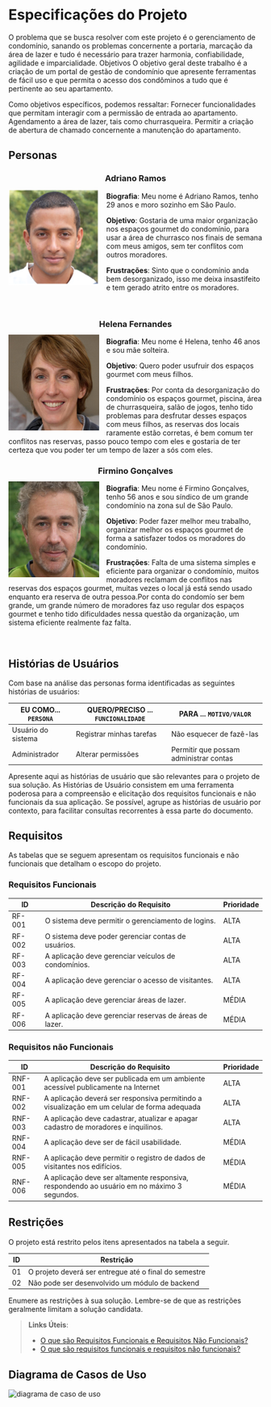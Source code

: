 # Especificações do Projeto

O problema que se busca resolver com este projeto é o gerenciamento de condomínio, sanando os problemas concernente a portaria, marcação da área de lazer e tudo é necessário para trazer harmonia, confiabilidade, agilidade e imparcialidade.
Objetivos
O objetivo geral deste trabalho é a criação de um portal de gestão de condomínio que apresente ferramentas de fácil uso e que permita o acesso dos condôminos a tudo que é pertinente ao seu apartamento.

Como objetivos específicos, podemos ressaltar:
Fornecer funcionalidades que permitam interagir com a permissão de entrada ao apartamento.
Agendamento a área de lazer, tais como churrasqueira.
Permitir a criação de abertura de chamado concernente a manutenção do apartamento.

## Personas

 **<h3 align="center" >Adriano Ramos</h3 >**
 
 <img align="left" width="180px" height="190px" style="margin:-5px 1em 0 auto" src="img/persona1.png"> **Biografia**: Meu nome é Adriano Ramos, tenho 29 anos e moro sozinho em São Paulo.

**Objetivo**:
Gostaria de uma maior organização nos espaços gourmet do condomínio, para usar a área de churrasco nos finais de semana com meus amigos, sem ter conflitos com outros moradores.

**Frustrações**:
Sinto que o condomínio anda bem desorganizado, isso me deixa insastifeito e tem gerado atrito entre os moradores.

<br />         

**<h3 align="center" >Helena Fernandes</h3 >**
 
 <img align="left" width="180px" height="190px" style="margin:-5px 1em 0 auto" src="img/persona2.jpg"> **Biografia**: Meu nome é Helena, tenho 46 anos e sou mãe solteira.

**Objetivo**:
Quero poder usufruir dos espaços gourmet com meus filhos.

**Frustrações**:
Por conta da desorganização do condomínio os espaços gourmet, piscina, área de churrasqueira, salão de jogos, tenho tido problemas para desfrutar desses espaços com meus filhos, as reservas dos locais raramente estão corretas, é bem comum ter conflitos nas reservas, passo pouco tempo com eles e gostaria de ter certeza que vou poder ter um tempo de lazer a sós com eles. 
<br />         
 
**<h3 align="center" >Firmino Gonçalves</h3 >**
 
 <img align="left" width="180px" height="190px" style="margin:-5px 1em 0 auto" src="img/persona3.jpg"> **Biografia**: Meu nome é Firmino Gonçalves, tenho 56 anos e sou síndico de um grande condomínio na zona sul de São Paulo.

**Objetivo**:
Poder fazer melhor meu trabalho, organizar melhor os espaços gourmet de forma a satisfazer todos os moradores do condomínio.

**Frustrações**:
Falta de uma sistema simples e eficiente para organizar o condomínio, muitos moradores reclamam de conflitos nas reservas dos espaços gourmet, muitas vezes o local já está sendo usado enquanto era reserva de outra pessoa.Por conta do condomío ser bem grande, um grande número de moradores faz uso regular dos espaços gourmet e tenho tido dificuldades nessa questão da organização, um sistema eficiente realmente faz falta.
 
<br />         

## Histórias de Usuários

Com base na análise das personas forma identificadas as seguintes histórias de usuários:

|EU COMO... `PERSONA`| QUERO/PRECISO ... `FUNCIONALIDADE` |PARA ... `MOTIVO/VALOR`                 |
|--------------------|------------------------------------|----------------------------------------|
|Usuário do sistema  | Registrar minhas tarefas           | Não esquecer de fazê-las               |
|Administrador       | Alterar permissões                 | Permitir que possam administrar contas |

Apresente aqui as histórias de usuário que são relevantes para o projeto de sua solução. As Histórias de Usuário consistem em uma ferramenta poderosa para a compreensão e elicitação dos requisitos funcionais e não funcionais da sua aplicação. Se possível, agrupe as histórias de usuário por contexto, para facilitar consultas recorrentes à essa parte do documento.



## Requisitos

As tabelas que se seguem apresentam os requisitos funcionais e não funcionais que detalham o escopo do projeto.

### Requisitos Funcionais

|ID    | Descrição do Requisito  | Prioridade |
|------|-----------------------------------------|----|
|RF-001| O sistema deve permitir o gerenciamento de logins.  | ALTA | 
|RF-002| O sistema deve poder gerenciar contas de usuários.   | ALTA |
|RF-003| A aplicação deve gerenciar veículos de condomínios.  | ALTA |
|RF-004| A aplicação deve gerenciar o acesso de visitantes.  | ALTA |
|RF-005| A aplicação deve gerenciar áreas de lazer. | MÉDIA |
|RF-006| A aplicação deve gerenciar reservas de áreas de lazer.  | MÉDIA |

### Requisitos não Funcionais

|ID     | Descrição do Requisito  |Prioridade |
|-------|-------------------------|----|
|RNF-001| A aplicação deve ser publicada em um ambiente acessível publicamente na Internet  | ALTA | 
|RNF-002| A aplicação deverá ser responsiva permitindo a visualização em um celular de forma adequada  | ALTA | 
|RNF-003| A aplicação deve cadastrar, atualizar e apagar cadastro de moradores e inquilinos.  | ALTA |
|RNF-004| A aplicação deve ser de fácil usabilidade.  | MÉDIA |
|RNF-005| A aplicação deve permitir o registro de dados de visitantes nos edifícios. | MÉDIA |
|RNF-006| A aplicação deve ser altamente responsiva, respondendo ao usuário em no máximo 3 segundos. | MÉDIA |

## Restrições

O projeto está restrito pelos itens apresentados na tabela a seguir.

|ID| Restrição                                             |
|--|-------------------------------------------------------|
|01| O projeto deverá ser entregue até o final do semestre |
|02| Não pode ser desenvolvido um módulo de backend        |


Enumere as restrições à sua solução. Lembre-se de que as restrições geralmente limitam a solução candidata.

> **Links Úteis**:
> - [O que são Requisitos Funcionais e Requisitos Não Funcionais?](https://codificar.com.br/requisitos-funcionais-nao-funcionais/)
> - [O que são requisitos funcionais e requisitos não funcionais?](https://analisederequisitos.com.br/requisitos-funcionais-e-requisitos-nao-funcionais-o-que-sao/)

## Diagrama de Casos de Uso


![diagrama de caso de uso](https://github.com/ICEI-PUC-Minas-PMV-ADS/pmv-ads-2023-2-e2-proj-int-t8-gestao-de-condominio/assets/116739381/b5100c6d-3c63-46cd-86e8-0ba5a53f058c)


